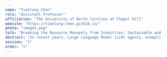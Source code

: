 ```yaml
---
name: "Tianlong Chen"
role: "Assistant Professor"
affiliation: "The University of North Carolina at Chapel Hill"
website: "https://tianlong-chen.github.io/"
photo: "image1.png"
talk: "Breaking the Resource Monopoly from Industries: Sustainable and Reliable LLM Serving By Recycling Outdated and Resource-Constrained GPUs"
abstract: "In recent years, Large Language Model (LLM) agents, exemplified by models like ChatGPT, and PaLM, have showcased remarkable prowess in various tasks, owing to their vast number of parameters and emergent in-context learning capabilities. To serve these gigantic models with billions of parameters, it is a trend and becomes a must to explore how to use the existing hardware, especially outdated hardware, to collectively improve environmental sustainability, efficiency, and reliability for LLM serving. A few pioneering examples include Microsoft's Project Natick, Google's TPU Pod Optimization, Alibaba's Cloud Server Repurposing, and Facebook's Network Hardware Reuse. In this talk, I will traverse my series of contributions with promising new directions, particularly emphasizing modularized LLM architecture (Part 1), in-storage sustainable computing (Part 2), and reliable serving against software and hardware attacks (Part 3)."
session: "1"
order: "1"
---
```

